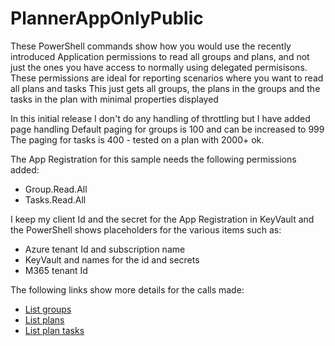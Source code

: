 # PlannerAppOnlyPublic

These PowerShell commands show how you would use the recently introduced Application permissions to read all groups and plans,
and not just the ones you have access to normally using delegated permisisons.
These permissions are ideal for reporting scenarios where you want to read all plans and tasks
This just gets all groups, the plans in the groups and the tasks in the plan with minimal properties displayed

In this initial release I don't do any  handling of throttling but I have added page handling
Default paging for groups is 100 and can be increased to 999
The paging for tasks is 400 - tested on a plan with 2000+ ok.

The App Registration for this sample needs the following permissions added:
- Group.Read.All
- Tasks.Read.All

I keep my client Id and the secret for the App Registration in KeyVault and the PowerShell shows placeholders for the various items such as:
- Azure tenant Id and subscription name
- KeyVault and names for the id and secrets
- M365 tenant Id

The following links show more details for the calls made:

- [List groups](https://learn.microsoft.com/en-us/graph/api/group-list?view=graph-rest-1.0&tabs=http)
- [List plans](https://learn.microsoft.com/en-us/graph/api/plannergroup-list-plans?view=graph-rest-1.0&tabs=http)
- [List plan tasks](https://learn.microsoft.com/en-us/graph/api/plannerplan-list-tasks?view=graph-rest-1.0&tabs=http)

